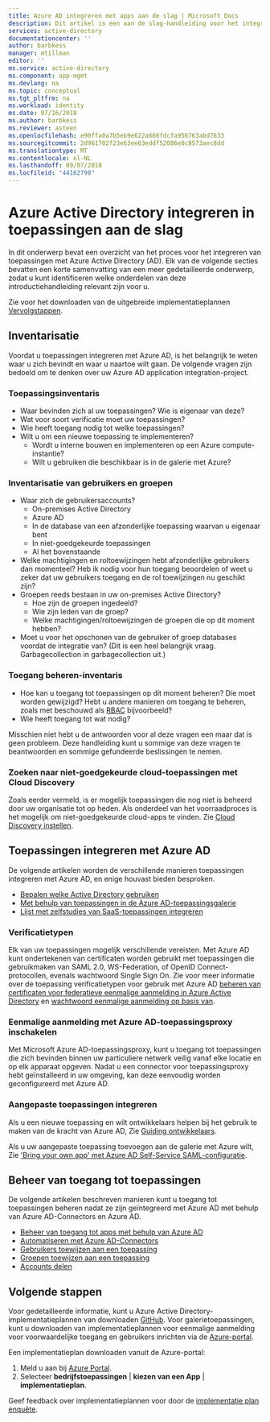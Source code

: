 ```yaml
---
title: Azure AD integreren met apps aan de slag | Microsoft Docs
description: Dit artikel is een aan de slag-handleiding voor het integreren van Azure Active Directory (AD) met on-premises toepassingen en cloudtoepassingen.
services: active-directory
documentationcenter: ''
author: barbkess
manager: mtillman
editor: ''
ms.service: active-directory
ms.component: app-mgmt
ms.devlang: na
ms.topic: conceptual
ms.tgt_pltfrm: na
ms.workload: identity
ms.date: 07/16/2018
ms.author: barbkess
ms.reviewer: asteen
ms.openlocfilehash: e90ffa0a7b5eb9e622a666fdcfa956763abd7633
ms.sourcegitcommit: 2d961702f23e63ee63eddf52086e0c8573aec8dd
ms.translationtype: MT
ms.contentlocale: nl-NL
ms.lasthandoff: 09/07/2018
ms.locfileid: "44162798"
---
```

# <a name="integrating-azure-active-directory-with-applications-getting-started-guide"></a>Azure Active Directory integreren in toepassingen aan de slag

In dit onderwerp bevat een overzicht van het proces voor het integreren van toepassingen met Azure Active Directory (AD). Elk van de volgende secties bevatten een korte samenvatting van een meer gedetailleerde onderwerp, zodat u kunt identificeren welke onderdelen van deze introductiehandleiding relevant zijn voor u.

Zie voor het downloaden van de uitgebreide implementatieplannen [Vervolgstappen](#next-steps).

## <a name="take-inventory"></a>Inventarisatie
Voordat u toepassingen integreren met Azure AD, is het belangrijk te weten waar u zich bevindt en waar u naartoe wilt gaan.  De volgende vragen zijn bedoeld om te denken over uw Azure AD application integration-project.

### <a name="application-inventory"></a>Toepassingsinventaris
* Waar bevinden zich al uw toepassingen? Wie is eigenaar van deze?
* Wat voor soort verificatie moet uw toepassingen?
* Wie heeft toegang nodig tot welke toepassingen?
* Wilt u om een nieuwe toepassing te implementeren?
  * Wordt u interne bouwen en implementeren op een Azure compute-instantie?
  * Wilt u gebruiken die beschikbaar is in de galerie met Azure?

### <a name="user-and-group-inventory"></a>Inventarisatie van gebruikers en groepen
* Waar zich de gebruikersaccounts?
  * On-premises Active Directory
  * Azure AD
  * In de database van een afzonderlijke toepassing waarvan u eigenaar bent
  * In niet-goedgekeurde toepassingen
  * Al het bovenstaande
* Welke machtigingen en roltoewijzingen hebt afzonderlijke gebruikers dan momenteel? Heb ik nodig voor hun toegang beoordelen of weet u zeker dat uw gebruikers toegang en de rol toewijzingen nu geschikt zijn?
* Groepen reeds bestaan in uw on-premises Active Directory?
  * Hoe zijn de groepen ingedeeld?
  * Wie zijn leden van de groep?
  * Welke machtigingen/roltoewijzingen de groepen die op dit moment hebben?
* Moet u voor het opschonen van de gebruiker of groep databases voordat de integratie van?  (Dit is een heel belangrijk vraag. Garbagecollection in garbagecollection uit.)

### <a name="access-management-inventory"></a>Toegang beheren-inventaris
* Hoe kan u toegang tot toepassingen op dit moment beheren? Die moet worden gewijzigd?  Hebt u andere manieren om toegang te beheren, zoals met beschouwd als [RBAC](../../role-based-access-control/role-assignments-portal.md) bijvoorbeeld?
* Wie heeft toegang tot wat nodig?

Misschien niet hebt u de antwoorden voor al deze vragen een maar dat is geen probleem.  Deze handleiding kunt u sommige van deze vragen te beantwoorden en sommige gefundeerde beslissingen te nemen.

### <a name="find-unsanctioned-cloud-applications-with-cloud-discovery"></a>Zoeken naar niet-goedgekeurde cloud-toepassingen met Cloud Discovery

Zoals eerder vermeld, is er mogelijk toepassingen die nog niet is beheerd door uw organisatie tot op heden.  Als onderdeel van het voorraadproces is het mogelijk om niet-goedgekeurde cloud-apps te vinden. Zie [Cloud Discovery instellen](/cloud-app-security/set-up-cloud-discovery).

## <a name="integrating-applications-with-azure-ad"></a>Toepassingen integreren met Azure AD
De volgende artikelen worden de verschillende manieren toepassingen integreren met Azure AD, en enige houvast bieden besproken.

* [Bepalen welke Active Directory gebruiken](../fundamentals/active-directory-administer.md)
* [Met behulp van toepassingen in de Azure AD-toepassingsgalerie](what-is-single-sign-on.md)
* [Lijst met zelfstudies van SaaS-toepassingen integreren](../active-directory-saas-tutorial-list.md)

### <a name="authentication-types"></a>Verificatietypen
Elk van uw toepassingen mogelijk verschillende vereisten. Met Azure AD kunt ondertekenen van certificaten worden gebruikt met toepassingen die gebruikmaken van SAML 2.0, WS-Federation, of OpenID Connect-protocollen, evenals wachtwoord Single Sign On. Zie voor meer informatie over de toepassing verificatietypen voor gebruik met Azure AD [beheren van certificaten voor federatieve eenmalige aanmelding in Azure Active Directory](manage-certificates-for-federated-single-sign-on.md) en [wachtwoord eenmalige aanmelding op basis van](what-is-single-sign-on.md).

### <a name="enabling-sso-with-azure-ad-app-proxy"></a>Eenmalige aanmelding met Azure AD-toepassingsproxy inschakelen
Met Microsoft Azure AD-toepassingsproxy, kunt u toegang tot toepassingen die zich bevinden binnen uw particuliere netwerk veilig vanaf elke locatie en op elk apparaat opgeven. Nadat u een connector voor toepassingsproxy hebt geïnstalleerd in uw omgeving, kan deze eenvoudig worden geconfigureerd met Azure AD.

### <a name="integrating-custom-applications"></a>Aangepaste toepassingen integreren
Als u een nieuwe toepassing en wilt ontwikkelaars helpen bij het gebruik te maken van de kracht van Azure AD, Zie [Guiding ontwikkelaars](../active-directory-applications-guiding-developers-for-lob-applications.md).

Als u uw aangepaste toepassing toevoegen aan de galerie met Azure wilt, Zie ['Bring your own app' met Azure AD Self-Service SAML-configuratie](https://cloudblogs.microsoft.com/enterprisemobility/2015/06/17/bring-your-own-app-with-azure-ad-self-service-saml-configuration-now-in-preview/).

## <a name="managing-access-to-applications"></a>Beheer van toegang tot toepassingen
De volgende artikelen beschreven manieren kunt u toegang tot toepassingen beheren nadat ze zijn geïntegreerd met Azure AD met behulp van Azure AD-Connectors en Azure AD.

* [Beheer van toegang tot apps met behulp van Azure AD](what-is-access-management.md)
* [Automatiseren met Azure AD-Connectors](../active-directory-saas-app-provisioning.md)
* [Gebruikers toewijzen aan een toepassing](../active-directory-applications-guiding-developers-assigning-users.md)
* [Groepen toewijzen aan een toepassing](../active-directory-applications-guiding-developers-assigning-groups.md)
* [Accounts delen](../active-directory-sharing-accounts.md)

## <a name="next-steps"></a>Volgende stappen
Voor gedetailleerde informatie, kunt u Azure Active Directory-implementatieplannen van downloaden [GitHub](https://aka.ms/deploymentplans). Voor galerietoepassingen, kunt u downloaden van implementatieplannen voor eenmalige aanmelding voor voorwaardelijke toegang en gebruikers inrichten via de [Azure-portal](https://portal.azure.com). 

Een implementatieplan downloaden vanuit de Azure-portal:

1. Meld u aan bij [Azure Portal](https://portal.azure.com).
2. Selecteer **bedrijfstoepassingen** | **kiezen van een App** | **implementatieplan**.

Geef feedback over implementatieplannen voor door de [implementatie plan enquête](https://aka.ms/DeploymentPlanFeedback).
